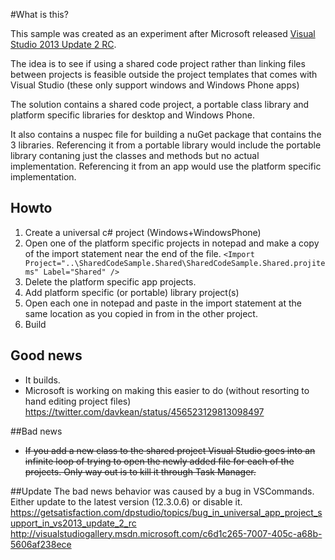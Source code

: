 #What is this?

This sample was created as an experiment after Microsoft released [Visual Studio 2013 Update 2 RC](http://www.microsoft.com/en-us/download/details.aspx?id=42307).

The idea is to see if using a shared code project rather than linking files between projects is feasible outside the project templates that comes with Visual Studio (these only support windows and Windows Phone apps) 

The solution contains a shared code project, a portable class library and platform specific libraries for desktop and Windows Phone.

It also contains a nuspec file for building a nuGet package that contains the 3 libraries. Referencing it from a portable library would include the portable library contaning just the classes and methods but no actual implementation. Referencing it from an app would use the platform specific implementation.

## Howto
1.  Create a universal c# project (Windows+WindowsPhone)
2.  Open one of the platform specific projects in notepad and make a copy of the import statement near the end of the file.
    `<Import Project="..\SharedCodeSample.Shared\SharedCodeSample.Shared.projitems" Label="Shared" />`
3.  Delete the platform specific app projects.
4.  Add platform specific (or portable) library project(s)
5.  Open each one in notepad and paste in the import statement at the same location as you copied in from in the other project.
6.  Build

## Good news
- It builds.
- Microsoft is working on making this easier to do (without resorting to hand editing project files)
https://twitter.com/davkean/status/456523129813098497

##Bad news
- ~~If you add a new class to the shared project Visual Studio goes into an infinite loop of trying to open the newly added file for each of the projects. Only way out is to kill it through Task Manager.~~

##Update
The bad news behavior was caused by a bug in VSCommands. Either update to the latest version (12.3.0.6) or disable it.
https://getsatisfaction.com/dpstudio/topics/bug_in_universal_app_project_support_in_vs2013_update_2_rc
http://visualstudiogallery.msdn.microsoft.com/c6d1c265-7007-405c-a68b-5606af238ece